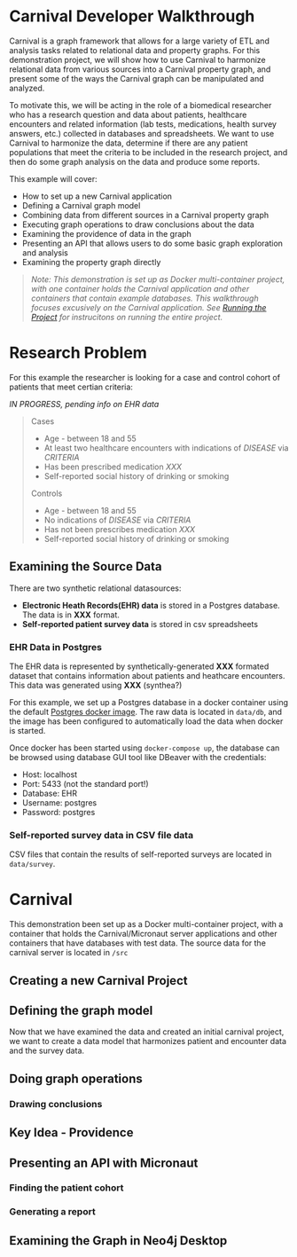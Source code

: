# Carnival Developer Walkthrough

Carnival is a graph framework that allows for a large variety of ETL and analysis tasks related to relational data and property graphs. For this demonstration project, we will show how to use Carnival to harmonize relational data from various sources into a Carnival property graph, and present some of the ways the Carnival graph can be manipulated and analyzed.

To motivate this, we will be acting in the role of a biomedical researcher who has a research question and data about patients, healthcare encounters and related information (lab tests, medications, health survey answers, etc.) collected in databases and spreadsheets. We want to use Carnival to harmonize the data, determine if there are any patient populations that meet the criteria to be included in the research project, and then do some graph analysis on the data and produce some reports.

This example will cover:
* How to set up a new Carnival application
* Defining a Carnival graph model
* Combining data from different sources in a Carnival property graph
* Executing graph operations to draw conclusions about the data
* Examining the providence of data in the graph
* Presenting an API that allows users to do some basic graph exploration and analysis
* Examining the property graph directly

> *Note: This demonstration is set up as Docker multi-container project, with one container holds the Carnival application and other containers that contain example databases. This walkthrough focuses excusively on the Carnival application. See [Running the Project](https://github.com/carnival-data/carnival-micronaut/blob/master/README.md#running-the-project) for instrucitons on running the entire project.*


# Research Problem
For this example the researcher is looking for a case and control cohort of patients that meet certian criteria:

*IN PROGRESS, pending info on EHR data*

>Cases
>* Age - between 18 and 55
>* At least two healthcare encounters with indications of *DISEASE* via *CRITERIA*
>* Has been prescribed medication *XXX*
>* Self-reported social history of drinking or smoking
>
>Controls
>* Age - between 18 and 55
>* No indications of *DISEASE* via *CRITERIA*
>* Has not been prescribes medication *XXX*
>* Self-reported social history of drinking or smoking


## Examining the Source Data
There are two synthetic relational datasources:

* **Electronic Heath Records(EHR) data** is stored in a Postgres database. The data is in **XXX** format.
* **Self-reported patient survey data** is stored in csv spreadsheets


### EHR Data in Postgres

The EHR data is represented by synthetically-generated **XXX** formated dataset that contains information about patients and heathcare encounters. This data was generated using **XXX** (synthea?)


For this example, we set up a Postgres database in a docker container using the default [Postgres docker image](https://hub.docker.com/_/postgres/). The raw data is located in `data/db`, and the image has been configured to automatically load the data when docker is started.


Once docker has been started using `docker-compose up`, the database can be browsed using database GUI tool like DBeaver with the credentials:
* Host: localhost
* Port: 5433 (not the standard port!)
* Database: EHR
* Username: postgres
* Password: postgres


### Self-reported survey data in CSV file data

CSV files that contain the results of self-reported surveys are located in `data/survey`.

# Carnival
This demonstration been set up as a Docker multi-container project, with a container that holds the Carnival/Micronaut server applications and other containers that have databases with test data. The source data for the carnival server is located in `/src`


## Creating a new Carnival Project

## Defining the graph model
Now that we have examined the data and created an initial carnival project, we want to create a data model that harmonizes patient and encounter data and the survey data.

## Doing graph operations
### Drawing conclusions

## Key Idea - Providence

## Presenting an API with Micronaut
### Finding the patient cohort
### Generating a report

## Examining the Graph in Neo4j Desktop
